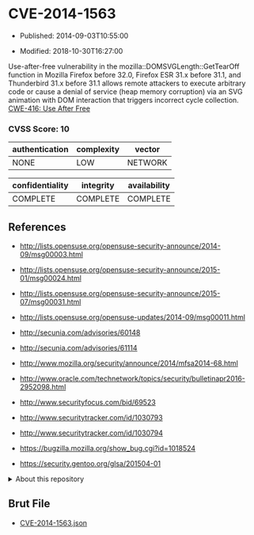 # CVE-2014-1563

- Published: 2014-09-03T10:55:00

- Modified: 2018-10-30T16:27:00

Use-after-free vulnerability in the mozilla::DOMSVGLength::GetTearOff function in Mozilla Firefox before 32.0, Firefox ESR 31.x before 31.1, and Thunderbird 31.x before 31.1 allows remote attackers to execute arbitrary code or cause a denial of service (heap memory corruption) via an SVG animation with DOM interaction that triggers incorrect cycle collection. <a href="http://cwe.mitre.org/data/definitions/416.html" target="_blank">CWE-416: Use After Free</a>

### CVSS Score: **10**

| authentication | complexity | vector |
| --- | --- | --- |
| NONE | LOW | NETWORK |

| confidentiality | integrity | availability |
| --- | --- | --- |
| COMPLETE | COMPLETE | COMPLETE |

## References

* http://lists.opensuse.org/opensuse-security-announce/2014-09/msg00003.html

* http://lists.opensuse.org/opensuse-security-announce/2015-01/msg00024.html

* http://lists.opensuse.org/opensuse-security-announce/2015-07/msg00031.html

* http://lists.opensuse.org/opensuse-updates/2014-09/msg00011.html

* http://secunia.com/advisories/60148

* http://secunia.com/advisories/61114

* http://www.mozilla.org/security/announce/2014/mfsa2014-68.html

* http://www.oracle.com/technetwork/topics/security/bulletinapr2016-2952098.html

* http://www.securityfocus.com/bid/69523

* http://www.securitytracker.com/id/1030793

* http://www.securitytracker.com/id/1030794

* https://bugzilla.mozilla.org/show_bug.cgi?id=1018524

* https://security.gentoo.org/glsa/201504-01

<details>
<summary>About this repository</summary> 

  This repository is part of the project [Live Hack CVE](https://github.com/Live-Hack-CVE). Main website can be found [www.live-hack.org](https://www.live-hack.org) 
  
  Made by [Sn0wAlice](https://github.com/Sn0wAlice) for the people that care about security and need to have a feed of the latest CVEs. Hope you enjoy it, don't forget to star the repo and follow me on [Twitter](https://twitter.com/Sn0wAlice) and [Github](https://github.com/Sn0wAlice). And that is my [personnal website](https://www.alice-snow.me/)

  - [Home Page](https://github.com/Live-Hack-CVE)
  - [Framework](https://github.com/Live-Hack-CVE/cve-framework)
  - [CVE database](https://github.com/Live-Hack-CVE/full_database)
  - [Changelog](https://github.com/Live-Hack-CVE/Changelog)
</details>

## Brut File

* [CVE-2014-1563.json](https://raw.githubusercontent.com/Live-Hack-CVE/full_database/main/cves/2014/CVE-2014-1563.json)

